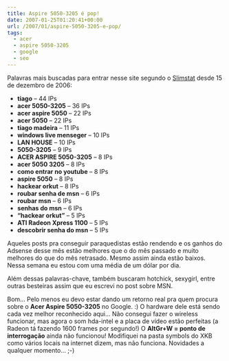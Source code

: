 ```yaml
---
title: Aspire 5050-3205 é pop!
date: 2007-01-25T01:20:41+00:00
url: /2007/01/aspire-5050-3205-e-pop/
tags:
  - acer
  - aspire 5050-3205
  - google
  - seo
---
```


Palavras mais buscadas para entrar nesse site segundo o [Slimstat][1] desde 15 de dezembro de 2006:

- **tiago** – 44 IPs
- **acer 5050-3205** – 36 IPs
- **acer aspire 5050** – 22 IPs
- **acer 5050** – 22 IPs
- **tiago madeira** – 11 IPs
- **windows live menseger** – 10 IPs
- **LAN HOUSE** – 10 IPs
- **5050-3205** – 9 IPs
- **ACER ASPIRE 5050-3205** – 8 IPs
- **acer 5050 3205** – 8 IPs
- **como entrar no youtube** – 8 IPs
- **aspire 5050** – 8 IPs
- **hackear orkut** – 8 IPs
- **roubar senha de msn** – 6 IPs
- **roubar msn** – 6 IPs
- **senhas do msn** – 6 IPs
- **“hackear orkut”** – 5 IPs
- **ATI Radeon Xpress 1100** – 5 IPs
- **descobrir senha do msn** – 5 IPs

Aqueles posts pra conseguir paraquedistas estão rendendo e os ganhos do Adsense desse mês estão melhores que o do mês passado e muito melhores do que do mês retrasado. Mesmo assim ainda estão baixos. Nessa semana eu estou com uma média de um dólar por dia.

Além dessas palavras-chave, também buscaram hotchick, sexygirl, entre outras besteiras assim que eu escrevi no post sobre MSN.

Bom… Pelo menos eu devo estar dando um retorno real pra quem procura sobre o **Acer Aspire 5050-3205** no Google. :) O hardware dele está sendo cada vez melhor reconhecido aqui… Não consegui fazer o wireless funcionar, mas agora o som hda-intel e a placa de vídeo estão perfeitas (a Radeon tá fazendo 1600 frames por segundo!) O **AltGr+W = ponto de interrogação** ainda não funcionou! Modifiquei na pasta symbols do XKB como vários locais na internet dizem, mas não funciona. Novidades a qualquer momento… ;-)

[1]: http://wettone.com/code/slimstat
